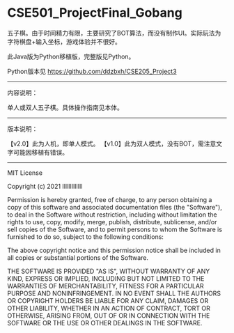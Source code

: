 # CSE501_ProjectFinal_Gobang

五子棋。由于时间精力有限，主要研究了BOT算法，而没有制作UI。实际玩法为字符棋盘+输入坐标，游戏体验并不很好。

此Java版为Python移植版，完整版见Python。

Python版本见 https://github.com/ddzbxh/CSE205_Project3

------------------------------------------------------------------------------------------------------------------------------------------------------------------------------

内容说明：

单人或双人五子棋。具体操作指南见本体。

------------------------------------------------------------------------------------------------------------------------------------------------------------------------------

版本说明：

【v2.0】此为人机，即单人模式。
【v1.0】此为双人模式，没有BOT，需注意文字可能因移植有错误。

----------------------------------------------------------------------------------------------------------------------------------------------------------------------------

MIT License

Copyright (c) 2021 IlllIlIlIIlIl

Permission is hereby granted, free of charge, to any person obtaining a copy
of this software and associated documentation files (the "Software"), to deal
in the Software without restriction, including without limitation the rights
to use, copy, modify, merge, publish, distribute, sublicense, and/or sell
copies of the Software, and to permit persons to whom the Software is
furnished to do so, subject to the following conditions:

The above copyright notice and this permission notice shall be included in all
copies or substantial portions of the Software.

THE SOFTWARE IS PROVIDED "AS IS", WITHOUT WARRANTY OF ANY KIND, EXPRESS OR
IMPLIED, INCLUDING BUT NOT LIMITED TO THE WARRANTIES OF MERCHANTABILITY,
FITNESS FOR A PARTICULAR PURPOSE AND NONINFRINGEMENT. IN NO EVENT SHALL THE
AUTHORS OR COPYRIGHT HOLDERS BE LIABLE FOR ANY CLAIM, DAMAGES OR OTHER
LIABILITY, WHETHER IN AN ACTION OF CONTRACT, TORT OR OTHERWISE, ARISING FROM,
OUT OF OR IN CONNECTION WITH THE SOFTWARE OR THE USE OR OTHER DEALINGS IN THE
SOFTWARE.
